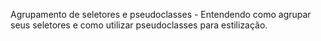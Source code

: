 Agrupamento de seletores e pseudoclasses - Entendendo como agrupar seus seletores e como utilizar pseudoclasses para estilização.
